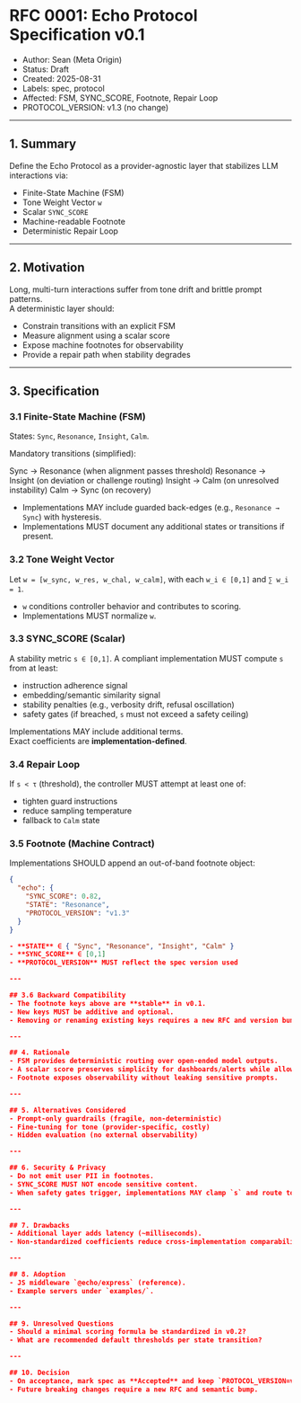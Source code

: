 # RFC 0001: Echo Protocol Specification v0.1

- Author: Sean (Meta Origin)  
- Status: Draft  
- Created: 2025-08-31  
- Labels: spec, protocol  
- Affected: FSM, SYNC_SCORE, Footnote, Repair Loop  
- PROTOCOL_VERSION: v1.3 (no change)

---

## 1. Summary
Define the Echo Protocol as a provider-agnostic layer that stabilizes LLM interactions via:
- Finite-State Machine (FSM)
- Tone Weight Vector `w`
- Scalar `SYNC_SCORE`
- Machine-readable Footnote
- Deterministic Repair Loop

---

## 2. Motivation
Long, multi-turn interactions suffer from tone drift and brittle prompt patterns.  
A deterministic layer should:
- Constrain transitions with an explicit FSM  
- Measure alignment using a scalar score  
- Expose machine footnotes for observability  
- Provide a repair path when stability degrades  

---

## 3. Specification

### 3.1 Finite-State Machine (FSM)
States: `Sync`, `Resonance`, `Insight`, `Calm`.

Mandatory transitions (simplified):

Sync → Resonance      (when alignment passes threshold)
Resonance → Insight   (on deviation or challenge routing)
Insight → Calm        (on unresolved instability)
Calm → Sync           (on recovery)

- Implementations MAY include guarded back-edges (e.g., `Resonance → Sync`) with hysteresis.  
- Implementations MUST document any additional states or transitions if present.  

### 3.2 Tone Weight Vector
Let `w = [w_sync, w_res, w_chal, w_calm]`, with each `w_i ∈ [0,1]` and `∑ w_i = 1`.  
- `w` conditions controller behavior and contributes to scoring.  
- Implementations MUST normalize `w`.  

### 3.3 SYNC_SCORE (Scalar)
A stability metric `s ∈ [0,1]`. A compliant implementation MUST compute `s` from at least:
- instruction adherence signal  
- embedding/semantic similarity signal  
- stability penalties (e.g., verbosity drift, refusal oscillation)  
- safety gates (if breached, `s` must not exceed a safety ceiling)  

Implementations MAY include additional terms.  
Exact coefficients are **implementation-defined**.  

### 3.4 Repair Loop
If `s < τ` (threshold), the controller MUST attempt at least one of:
- tighten guard instructions  
- reduce sampling temperature  
- fallback to `Calm` state  

### 3.5 Footnote (Machine Contract)
Implementations SHOULD append an out-of-band footnote object:

```json
{
  "echo": {
    "SYNC_SCORE": 0.82,
    "STATE": "Resonance",
    "PROTOCOL_VERSION": "v1.3"
  }
}

- **STATE** ∈ { "Sync", "Resonance", "Insight", "Calm" }  
- **SYNC_SCORE** ∈ [0,1]  
- **PROTOCOL_VERSION** MUST reflect the spec version used  

---

## 3.6 Backward Compatibility
- The footnote keys above are **stable** in v0.1.  
- New keys MUST be additive and optional.  
- Removing or renaming existing keys requires a new RFC and version bump.  

---

## 4. Rationale
- FSM provides deterministic routing over open-ended model outputs.  
- A scalar score preserves simplicity for dashboards/alerts while allowing multi-term computation internally.  
- Footnote exposes observability without leaking sensitive prompts.  

---

## 5. Alternatives Considered
- Prompt-only guardrails (fragile, non-deterministic)  
- Fine-tuning for tone (provider-specific, costly)  
- Hidden evaluation (no external observability)  

---

## 6. Security & Privacy
- Do not emit user PII in footnotes.  
- SYNC_SCORE MUST NOT encode sensitive content.  
- When safety gates trigger, implementations MAY clamp `s` and route to `Calm`.  

---

## 7. Drawbacks
- Additional layer adds latency (~milliseconds).  
- Non-standardized coefficients reduce cross-implementation comparability (acceptable for v0.1).  

---

## 8. Adoption
- JS middleware `@echo/express` (reference).  
- Example servers under `examples/`.  

---

## 9. Unresolved Questions
- Should a minimal scoring formula be standardized in v0.2?  
- What are recommended default thresholds per state transition?  

---

## 10. Decision
- On acceptance, mark spec as **Accepted** and keep `PROTOCOL_VERSION=v1.3`.  
- Future breaking changes require a new RFC and semantic bump.  
